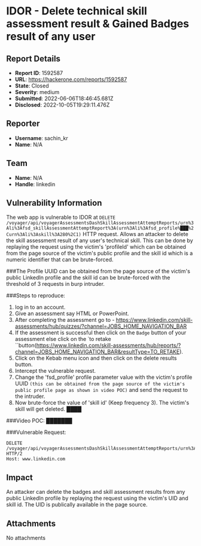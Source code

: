 # IDOR - Delete technical skill assessment result & Gained Badges result of any user

## Report Details
- **Report ID**: 1592587
- **URL**: https://hackerone.com/reports/1592587
- **State**: Closed
- **Severity**: medium
- **Submitted**: 2022-06-06T18:46:45.681Z
- **Disclosed**: 2022-10-05T19:29:11.476Z

## Reporter
- **Username**: sachin_kr
- **Name**: N/A

## Team
- **Name**: N/A
- **Handle**: linkedin

## Vulnerability Information
The web app is vulnerable to IDOR at `DELETE /voyager/api/voyagerAssessmentsDashSkillAssessmentAttemptReports/urn%3Ali%3Afsd_skillAssessmentAttemptReport%3A(urn%3Ali%3Afsd_profile%███%2Curn%3Ali%3Askill%3A280%2C1)` HTTP request. Allows an attacker to delete the skill assessment result of any user's technical skill. This can be done by replaying the request using the victim's 'profileId' which can be obtained from the page source of the victim's public profile and the skill id which is a numeric identifier that can be brute-forced.

###The Profile UUID can be obtained from the page source of the victim's public LinkedIn profile and the skill id can be brute-forced with the threshold of 3 requests in burp intruder.

###Steps to reproduce:
1. log in to an account.
3. Give an assessment say HTML or PowerPoint.
4. After completing the assessment go to - https://www.linkedin.com/skill-assessments/hub/quizzes/?channel=JOBS_HOME_NAVIGATION_BAR
5. If the assessment is successful then click on the `Badge` button of your assessment else click on the `to retake ``button(https://www.linkedin.com/skill-assessments/hub/reports/?channel=JOBS_HOME_NAVIGATION_BAR&resultType=TO_RETAKE).
6. Click on the Kebab menu icon and then click on the delete results button.
7. Intercept the vulnerable request.
8. Change the 'fsd_profile' profile parameter value with the victim's profile UUID `(this can be obtained from the page source of the victim's public profile page as shown in video POC)` and send the request to the intruder.
9. Now brute-force the value of 'skill id' (Keep frequency 3). The victim's skill will get deleted.
████

###Video POC:
███████

###Vulnerable Request:
```
DELETE /voyager/api/voyagerAssessmentsDashSkillAssessmentAttemptReports/urn%3Ali%3Afsd_skillAssessmentAttemptReport%3A(urn%3Ali%3Afsd_profile%███████%2Curn%3Ali%3Askill%3A280%2C1) HTTP/2
Host: www.linkedin.com
```

## Impact

An attacker can delete the badges and skill assessment results from any public LinkedIn profile by replaying the request using the victim's UID and skill id. The UID is publically available in the page source.

## Attachments
No attachments
